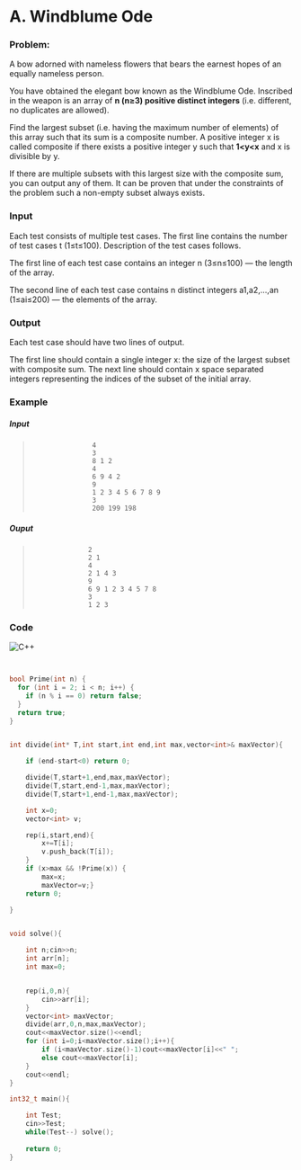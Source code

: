 # A. Windblume Ode



### Problem:

A bow adorned with nameless flowers that bears the earnest hopes of an equally nameless person.

You have obtained the elegant bow known as the Windblume Ode. Inscribed in the weapon is an array of **n (n≥3) positive distinct integers** (i.e. different, no duplicates are allowed).

Find the largest subset (i.e. having the maximum number of elements) of this array such that its sum is a composite number. A positive integer x is called composite if there exists a positive integer y such that **1<y<x** and x is divisible by y.

If there are multiple subsets with this largest size with the composite sum, you can output any of them. It can be proven that under the constraints of the problem such a non-empty subset always exists.

### Input

Each test consists of multiple test cases. The first line contains the number of test cases t (1≤t≤100). Description of the test cases follows.

The first line of each test case contains an integer n (3≤n≤100) — the length of the array.

The second line of each test case contains n distinct integers a1,a2,…,an (1≤ai≤200) — the elements of the array.

### Output

Each test case should have two lines of output.

The first line should contain a single integer x: the size of the largest subset with composite sum. The next line should contain x space separated integers representing the indices of the subset of the initial array.

### Example

##### Input

>                    4
>                    3
>                    8 1 2
>                    4
>                    6 9 4 2
>                    9
>                    1 2 3 4 5 6 7 8 9
>                    3
>                    200 199 198




##### Ouput

>                   2
>                   2 1
>                   4
>                   2 1 4 3
>                   9
>                   6 9 1 2 3 4 5 7 8
>                   3
>                   1 2 3 








### Code

![C++](https://img.shields.io/badge/c++-%2300599C.svg?style=for-the-badge&logo=c%2B%2B&logoColor=white)
```cpp


bool Prime(int n) {
  for (int i = 2; i < n; i++) {
    if (n % i == 0) return false;
  }
  return true;
}


int divide(int* T,int start,int end,int max,vector<int>& maxVector){

    if (end-start<0) return 0;

    divide(T,start+1,end,max,maxVector);
    divide(T,start,end-1,max,maxVector);
    divide(T,start+1,end-1,max,maxVector);

    int x=0;
    vector<int> v;

    rep(i,start,end){
        x+=T[i];
        v.push_back(T[i]);
    }
    if (x>max && !Prime(x)) {
        max=x;
        maxVector=v;}
    return 0;

}


void solve(){

    int n;cin>>n;
    int arr[n];
    int max=0;


    rep(i,0,n){
        cin>>arr[i];
    }
    vector<int> maxVector;
    divide(arr,0,n,max,maxVector);
    cout<<maxVector.size()<<endl;
    for (int i=0;i<maxVector.size();i++){
        if (i<maxVector.size()-1)cout<<maxVector[i]<<" ";
        else cout<<maxVector[i];
    }
    cout<<endl;
}

int32_t main(){

    int Test;
    cin>>Test;
    while(Test--) solve();
 
    return 0;
}

``` 